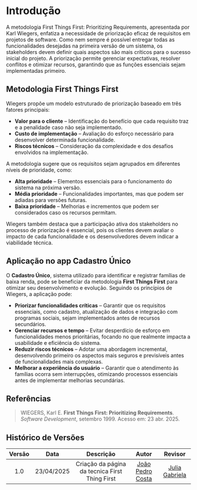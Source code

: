 # Introdução

A metodologia First Things First: Prioritizing Requirements, apresentada por Karl Wiegers, enfatiza a necessidade de priorização eficaz de requisitos em projetos de software. Como nem sempre é possível entregar todas as funcionalidades desejadas na primeira versão de um sistema, os stakeholders devem definir quais aspectos são mais críticos para o sucesso inicial do projeto. A priorização permite gerenciar expectativas, resolver conflitos e otimizar recursos, garantindo que as funções essenciais sejam implementadas primeiro.

## Metodologia First Things First
Wiegers propõe um modelo estruturado de priorização baseado em três fatores principais:
- **Valor para o cliente** – Identificação do benefício que cada requisito traz e a penalidade caso não seja implementado.
- **Custo de implementação** – Avaliação do esforço necessário para desenvolver determinada funcionalidade.
- **Riscos técnicos** – Consideração da complexidade e dos desafios envolvidos na implementação.

A metodologia sugere que os requisitos sejam agrupados em diferentes níveis de prioridade, como:
- **Alta prioridade** – Elementos essenciais para o funcionamento do sistema na próxima versão.
- **Média prioridade** – Funcionalidades importantes, mas que podem ser adiadas para versões futuras.
- **Baixa prioridade** – Melhorias e incrementos que podem ser considerados caso os recursos permitam.

Wiegers também destaca que a participação ativa dos stakeholders no processo de priorização é essencial, pois os clientes devem avaliar o impacto de cada funcionalidade e os desenvolvedores devem indicar a viabilidade técnica.

## Aplicação no app Cadastro Único
O **Cadastro Único**, sistema utilizado para identificar e registrar famílias de baixa renda, pode se beneficiar da metodologia **First Things First** para otimizar seu desenvolvimento e evolução. Seguindo os princípios de Wiegers, a aplicação pode:
- **Priorizar funcionalidades críticas** – Garantir que os requisitos essenciais, como cadastro, atualização de dados e integração com programas sociais, sejam implementados antes de recursos secundários.
- **Gerenciar recursos e tempo** – Evitar desperdício de esforço em funcionalidades menos prioritárias, focando no que realmente impacta a usabilidade e eficiência do sistema.
- **Reduzir riscos técnicos** – Adotar uma abordagem incremental, desenvolvendo primeiro os aspectos mais seguros e previsíveis antes de funcionalidades mais complexas.
- **Melhorar a experiência do usuário** – Garantir que o atendimento às famílias ocorra sem interrupções, otimizando processos essenciais antes de implementar melhorias secundárias.

## Referências

> WIEGERS, Karl E. **First Things First: Prioritizing Requirements**. *Software Development*, setembro 1999. Acesso em: 23 abr. 2025.

## Histórico de Versões

| Versão | Data | Descrição  | Autor        | Revisor |
| :-----: | :----: | :----------: | :------------: | :--------: |
| 1.0    | 23/04/2025 | Criação da página da tecnica First Thing First| [João Pedro Costa](https://github.com/johnaopedro)                   | [Julia Gabriela](https://github.com/JuliaGabP)                      |